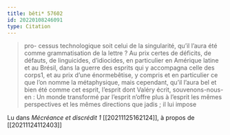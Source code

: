 ```yaml
---
title: bêti* 57602
id: 20220108246091
type: Citation
---
```


> pro- cessus technologique soit celui de la singularité, qu’il l’aura été comme grammatisation de la lettre ? Au prix certes de déficits, de défauts, de linguicides, d’idiocides, en particulier en Amérique latine et au Brésil, dans la guerre des esprits qui y accompagna celle des corps1, et au prix d’une énormebêtise, y compris et en particulier ce que l’on nomme la métaphysique, mais cependant, qu’il l’aura bel et bien été comme cet esprit, l’esprit dont Valéry écrit, souvenons-nous-en : Un monde transformé par l’esprit n’offre plus à l’esprit les mêmes perspectives et les mêmes directions que jadis ; il lui impose

Lu dans *Mécréance et discrédit 1* [[20211125162124]], à propos de [[20211124112403]]